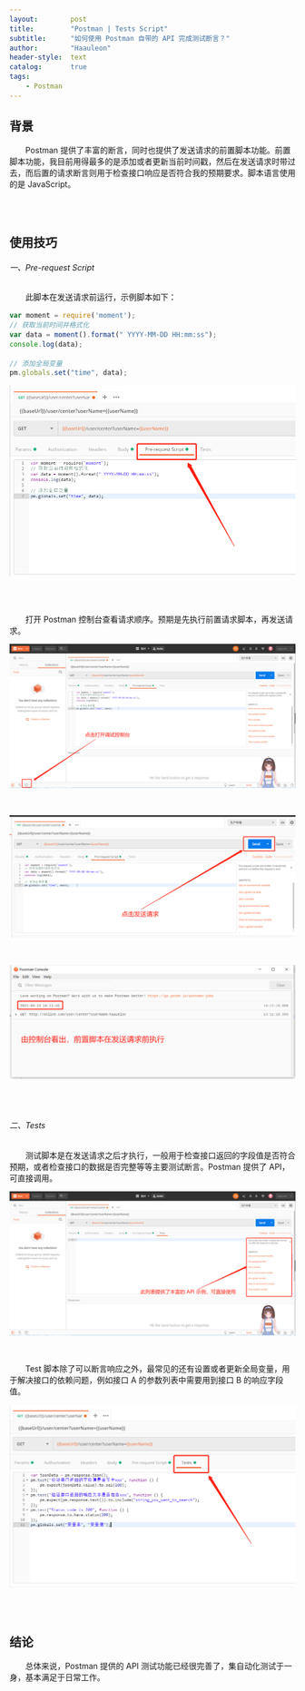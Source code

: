```yaml
---
layout:        post
title:         "Postman | Tests Script"
subtitle:      "如何使用 Postman 自带的 API 完成测试断言？"
author:        "Haauleon"
header-style:  text
catalog:       true
tags:
    - Postman
---
```


## 背景
&emsp;&emsp;Postman 提供了丰富的断言，同时也提供了发送请求的前置脚本功能。前置脚本功能，我目前用得最多的是添加或者更新当前时间戳，然后在发送请求时带过去，而后置的请求断言则用于检查接口响应是否符合我的预期要求。脚本语言使用的是 JavaScript。

<br><br>

## 使用技巧      
###### 一、Pre-request Script
&emsp;&emsp;此脚本在发送请求前运行，示例脚本如下：        
```js
var moment = require('moment');                        
// 获取当前时间并格式化
var data = moment().format(" YYYY-MM-DD HH:mm:ss");        
console.log(data);

// 添加全局变量
pm.globals.set("time", data);  
```    

![](\img\in-post\post-postman\2021-04-12-postman-script-1.png)

<br><br>

&emsp;&emsp;打开 Postman 控制台查看请求顺序。预期是先执行前置请求脚本，再发送请求。         

![](\img\in-post\post-postman\2021-04-12-postman-script-2.png)       

<br>

![](\img\in-post\post-postman\2021-04-12-postman-script-3.png)       

<br>

![](\img\in-post\post-postman\2021-04-12-postman-script-4.png)

<br><br>

###### 二、Tests
&emsp;&emsp;测试脚本是在发送请求之后才执行，一般用于检查接口返回的字段值是否符合预期，或者检查接口的数据是否完整等等主要测试断言。Postman 提供了 API，可直接调用。       

![](\img\in-post\post-postman\2021-04-12-postman-script-5.png)      

<br>

&emsp;&emsp;Test 脚本除了可以断言响应之外，最常见的还有设置或者更新全局变量，用于解决接口的依赖问题，例如接口 A 的参数列表中需要用到接口 B 的响应字段值。       

![](\img\in-post\post-postman\2021-04-12-postman-script-6.png)       

<br><br>

## 结论
&emsp;&emsp;总体来说，Postman 提供的 API 测试功能已经很完善了，集自动化测试于一身，基本满足于日常工作。